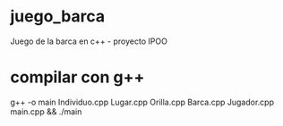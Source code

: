 # juego_barca
Juego de la barca en c++ - proyecto IPOO

# compilar con g++
g++ -o main Individuo.cpp Lugar.cpp Orilla.cpp Barca.cpp Jugador.cpp main.cpp && ./main
